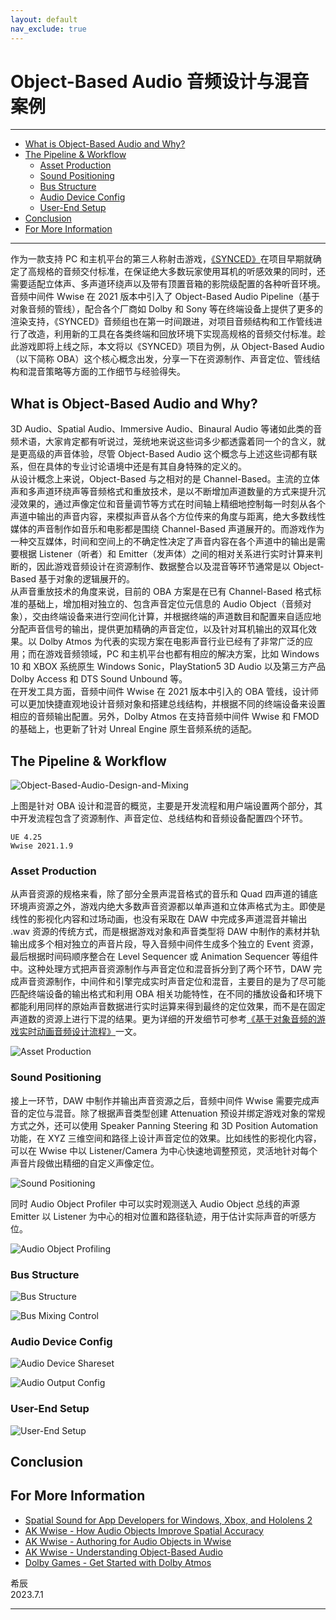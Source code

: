 ```yaml
---
layout: default
nav_exclude: true
---
```


# Object-Based Audio 音频设计与混音案例

***
<!-- Start Document Outline -->

* [What is Object-Based Audio and Why?](#what-is-object-based-audio-and-why)
* [The Pipeline & Workflow](#the-pipeline--workflow)
	* [Asset Production](#asset-production)
	* [Sound Positioning](#sound-positioning)
	* [Bus Structure](#bus-structure)
	* [Audio Device Config](#audio-device-config)
	* [User-End Setup](#user-end-setup)
* [Conclusion](#conclusion)
* [For More Information](#for-more-information)

<!-- End Document Outline -->
***

作为一款支持 PC 和主机平台的第三人称射击游戏，[《SYNCED》](https://www.syncedthegame.com/)在项目早期就确定了高规格的音频交付标准，在保证绝大多数玩家使用耳机的听感效果的同时，还需要适配立体声、多声道环绕声以及带有顶置音箱的影院级配置的各种听音环境。音频中间件 Wwise 在 2021 版本中引入了 Object-Based Audio Pipeline（基于对象音频的管线），配合各个厂商如 Dolby 和 Sony 等在终端设备上提供了更多的渲染支持，《SYNCED》音频组也在第一时间跟进，对项目音频结构和工作管线进行了改造，利用新的工具在各类终端和回放环境下实现高规格的音频交付标准。趁此游戏即将上线之际，本文将以《SYNCED》项目为例，从 Object-Based Audio（以下简称 OBA）这个核心概念出发，分享一下在资源制作、声音定位、管线结构和混音策略等方面的工作细节与经验得失。

## What is Object-Based Audio and Why?

3D Audio、Spatial Audio、Immersive Audio、Binaural Audio 等诸如此类的音频术语，大家肯定都有听说过，笼统地来说这些词多少都透露着同一个的含义，就是更高级的声音体验，尽管 Object-Based Audio 这个概念与上述这些词都有联系，但在具体的专业讨论语境中还是有其自身特殊的定义的。  
从设计概念上来说，Object-Based 与之相对的是 Channel-Based。主流的立体声和多声道环绕声等音频格式和重放技术，是以不断增加声道数量的方式来提升沉浸效果的，通过声像定位和音量调节等方式在时间轴上精细地控制每一时刻从各个声道中输出的声音内容，来模拟声音从各个方位传来的角度与距离，绝大多数线性媒体的声音制作如音乐和电影都是围绕 Channel-Based 声道展开的。而游戏作为一种交互媒体，时间和空间上的不确定性决定了声音内容在各个声道中的输出是需要根据 Listener（听者）和 Emitter（发声体）之间的相对关系进行实时计算来判断的，因此游戏音频设计在资源制作、数据整合以及混音等环节通常是以 Object-Based 基于对象的逻辑展开的。  
从声音重放技术的角度来说，目前的 OBA 方案是在已有 Channel-Based 格式标准的基础上，增加相对独立的、包含声音定位元信息的 Audio Object（音频对象），交由终端设备来进行空间化计算，并根据终端的声道数目和配置来自适应地分配声音信号的输出，提供更加精确的声音定位，以及针对耳机输出的双耳化效果。以 Dolby Atmos 为代表的实现方案在电影声音行业已经有了非常广泛的应用；而在游戏音频领域，PC 和主机平台也都有相应的解决方案，比如 Windows 10 和 XBOX 系统原生 Windows Sonic，PlayStation5 3D Audio 以及第三方产品 Dolby Access 和 DTS Sound Unbound 等。  
在开发工具方面，音频中间件 Wwise 在 2021 版本中引入的 OBA 管线，设计师可以更加快捷直观地设计音频对象和搭建总线结构，并根据不同的终端设备来设置相应的音频输出配置。另外，Dolby Atmos 在支持音频中间件 Wwise 和 FMOD 的基础上，也更新了针对 Unreal Engine 原生音频系统的适配。

## The Pipeline & Workflow

![Object-Based-Audio-Design-and-Mixing](A-Project-Case-of-Object-Based-Audio-Design-and-Mixing/Object-Based-Audio-Design-and-Mixing.png)

上图是针对 OBA 设计和混音的概览，主要是开发流程和用户端设置两个部分，其中开发流程包含了资源制作、声音定位、总线结构和音频设备配置四个环节。

```
UE 4.25
Wwise 2021.1.9
```

### Asset Production

从声音资源的规格来看，除了部分全景声混音格式的音乐和 Quad 四声道的铺底环境声资源之外，游戏内绝大多数声音资源都以单声道和立体声格式为主。即使是线性的影视化内容和过场动画，也没有采取在 DAW 中完成多声道混音并输出 .wav 资源的传统方式，而是根据游戏对象和声音类型将 DAW 中制作的素材并轨输出成多个相对独立的声音片段，导入音频中间件生成多个独立的 Event 资源，最后根据时间码顺序整合在 Level Sequencer 或 Animation Sequencer 等组件中。这种处理方式把声音资源制作与声音定位和混音拆分到了两个环节，DAW 完成声音资源制作，中间件和引擎完成实时声音定位和混音，主要目的是为了尽可能匹配终端设备的输出格式和利用 OBA 相关功能特性，在不同的播放设备和环境下都能利用同样的原始声音数据进行实时运算来得到最终的定位效果，而不是在固定声道数的资源上进行下混的结果。更为详细的开发细节可参考[《基于对象音频的游戏实时动画音频设计流程》](https://soundoer.com/Xichen_GADD/Audio-Design-Pipeline-of-Realtime-Cinematic-in-Object-Based-Audio)一文。

![Asset Production](A-Project-Case-of-Object-Based-Audio-Design-and-Mixing/Object-Based-Audio-Design-and-Mixing_01.png)

### Sound Positioning

接上一环节，DAW 中制作并输出声音资源之后，音频中间件 Wwise 需要完成声音的定位与混音。除了根据声音类型创建 Attenuation 预设并绑定游戏对象的常规方式之外，还可以使用 Speaker Panning Steering 和 3D Position Automation 功能，在 XYZ 三维空间和路径上设计声音定位的效果。比如线性的影视化内容，可以在 Wwise 中以 Listener/Camera 为中心快速地调整预览，灵活地针对每个声音片段做出精细的自定义声像定位。

![Sound Positioning](A-Project-Case-of-Object-Based-Audio-Design-and-Mixing/Object-Based-Audio-Design-and-Mixing_02.png)

同时 Audio Object Profiler 中可以实时观测送入 Audio Object 总线的声源 Emitter 以 Listener 为中心的相对位置和路径轨迹，用于估计实际声音的听感方位。

![Audio Object Profiling](A-Project-Case-of-Object-Based-Audio-Design-and-Mixing/Object-Based-Audio-Design-and-Mixing_03.png)

### Bus Structure

![Bus Structure](A-Project-Case-of-Object-Based-Audio-Design-and-Mixing/Object-Based-Audio-Design-and-Mixing_04.png)

![Bus Mixing Control](A-Project-Case-of-Object-Based-Audio-Design-and-Mixing/Object-Based-Audio-Design-and-Mixing_05.png)

### Audio Device Config

![Audio Device Shareset](A-Project-Case-of-Object-Based-Audio-Design-and-Mixing/Object-Based-Audio-Design-and-Mixing_06.png)

![Audio Output Config](A-Project-Case-of-Object-Based-Audio-Design-and-Mixing/Object-Based-Audio-Design-and-Mixing_07.png)

### User-End Setup

![User-End Setup](A-Project-Case-of-Object-Based-Audio-Design-and-Mixing/Object-Based-Audio-Design-and-Mixing_08.png)

## Conclusion

## For More Information

- [Spatial Sound for App Developers for Windows, Xbox, and Hololens 2](https://learn.microsoft.com/en-us/windows/win32/coreaudio/spatial-sound)
- [AK Wwise - How Audio Objects Improve Spatial Accuracy](https://blog.audiokinetic.com/en/how-audio-objects-improve-spatial-accuracy)
- [AK Wwise - Authoring for Audio Objects in Wwise](https://blog.audiokinetic.com/en/authoring-for-audio-objects-in-wwise)
- [AK Wwise - Understanding Object-Based Audio](https://www.audiokinetic.com/en/library/edge/?source=Help&id=object_based_audio_overview)
- [Dolby Games - Get Started with Dolby Atmos](https://games.dolby.com/atmos)


希辰  
2023.7.1

***